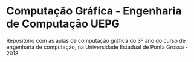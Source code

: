 <h1>Computação Gráfica - Engenharia de Computação UEPG</h1>
<p>Repositório com as aulas de computação gráfica do 3º ano do curso de 
engenharia de computação, na Universidade Estadual de Ponta Grossa - 
2018</p>
